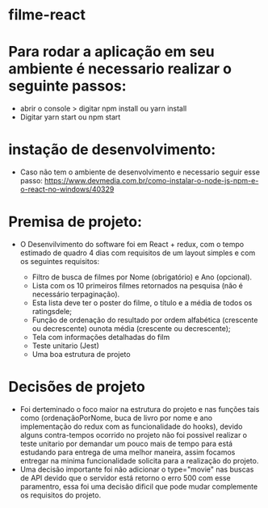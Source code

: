 # filme-react

# Para rodar a aplicação em seu ambiente é necessario realizar o seguinte passos:
 - abrir o console > digitar npm install ou yarn install
 - Digitar yarn start ou npm start
 
# instação de desenvolvimento:
  - Caso não tem o ambiente de desenvolvimento e necessario seguir esse passo: https://www.devmedia.com.br/como-instalar-o-node-js-npm-e-o-react-no-windows/40329
  
# Premisa de projeto:
 - O Desenvilvimento do software foi em React + redux, com o tempo estimado de quadro 4 dias com requisitos de um layout simples e com os seguintes requisitos:
     
   - Filtro de busca de filmes por Nome (obrigatório) e Ano (opcional).
   - Lista   com   os   10   primeiros   filmes   retornados   na   pesquisa   (não   é   necessário   terpaginação).
   - Esta  lista  deve  ter  o  poster  do  filme,  o  título  e  a  média  de  todos  os  ratingsdele;
   - Função de ordenação do resultado por ordem alfabética (crescente ou decrescente) ounota média (crescente ou decrescente);
   - Tela com informações detalhadas do film
   - Teste unitario (Jest)
   - Uma boa estrutura de projeto
   
   
# Decisões de projeto
  - Foi derteminado o foco maior na estrutura do projeto e nas funções tais como (ordenaçãoPorNome, buca de livro por nome e ano implementação do redux com as funcionalidade do hooks), devido alguns contra-tempos ocorrido no projeto não foi possivel realizar o teste unitario por demandar um pouco mais de tempo para está estudando para entrega de uma melhor maneira, assim focamos entregar na minima funcionalidade solicita para a realização do projeto. 
  - Uma decisão importante foi não adicionar o type="movie" nas buscas de API devido que o servidor está retorno o erro 500 com esse paramentro, essa foi uma decisão dificil que pode mudar complemente os requisitos do projeto.
  
